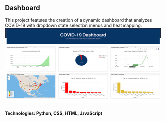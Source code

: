 ## Dashboard
This project features the creation of a dynamic dashboard that analyzes COVID-19 with dropdown state selection menus and heat mapping. 
![](Images/Dashboard.png)
#### Technologies: Python, CSS, HTML, JavaScript


